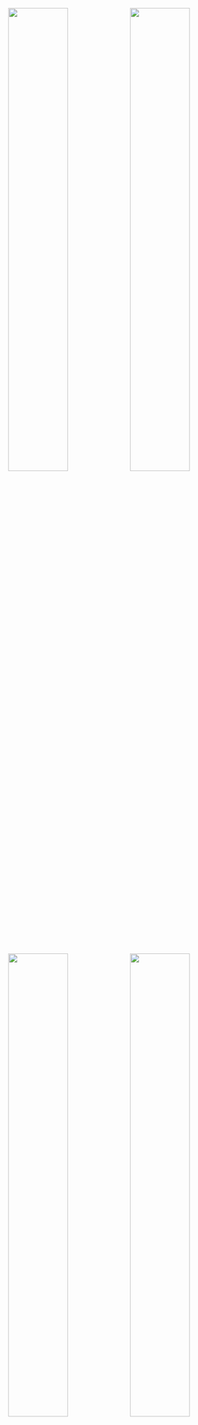 
<img src="https://raw.githubusercontent.com/wiki/nullpainter/sanchez/images/underlays/reinemann/cworld.january.jpg" width="49%"/><img src="https://raw.githubusercontent.com/wiki/nullpainter/sanchez/images/underlays/reinemann/world.dec.jpg" width="49%"/><img src="https://raw.githubusercontent.com/wiki/nullpainter/sanchez/images/underlays/reinemann/world.january.jpg" width="49%"/><img src="https://raw.githubusercontent.com/wiki/nullpainter/sanchez/images/underlays/reinemann/trucolour.jpg" width="49%"/> 
